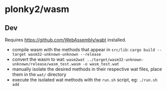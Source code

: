 # plonky2/wasm

## Dev
Requires https://github.com/WebAssembly/wabt installed.

- compile wasm with the methods that appear in `src/lib`: `cargo build --target wasm32-unknown-unknown --release`
- convert the wasm to wat: `wasm2wat ../target/wasm32-unknown-unknown/release/wasm_test.wasm -o wasm_test.wat`
- manually isolate the desired methods in their respective wat files, place them in the `wat/` directory
- execute the isolated wat methods with the `run.sh` script, eg: `./run.sh add`
